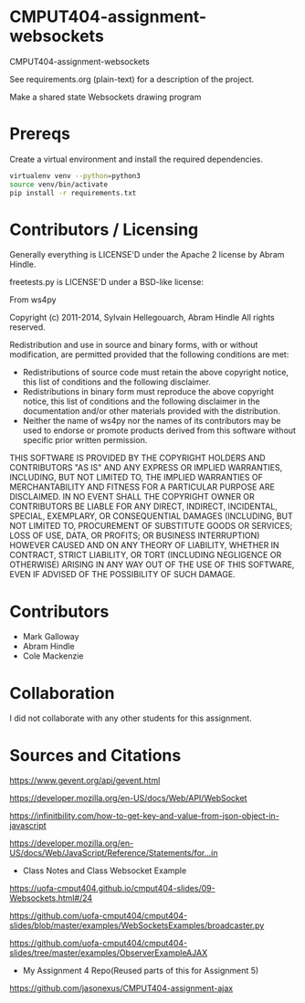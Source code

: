 CMPUT404-assignment-websockets
==============================

CMPUT404-assignment-websockets

See requirements.org (plain-text) for a description of the project.

Make a shared state Websockets drawing program

Prereqs
=======
Create a virtual environment and install the required dependencies.

```bash
virtualenv venv --python=python3
source venv/bin/activate
pip install -r requirements.txt
```

Contributors / Licensing
========================

Generally everything is LICENSE'D under the Apache 2 license by Abram Hindle.

freetests.py is LICENSE'D under a BSD-like license:

From ws4py

Copyright (c) 2011-2014, Sylvain Hellegouarch, Abram Hindle
All rights reserved.

Redistribution and use in source and binary forms, with or without
modification, are permitted provided that the following conditions are met:

 * Redistributions of source code must retain the above copyright notice,
   this list of conditions and the following disclaimer.
 * Redistributions in binary form must reproduce the above copyright
   notice, this list of conditions and the following disclaimer in the
   documentation and/or other materials provided with the distribution.
 * Neither the name of ws4py nor the names of its contributors may be used
   to endorse or promote products derived from this software without
   specific prior written permission.

THIS SOFTWARE IS PROVIDED BY THE COPYRIGHT HOLDERS AND CONTRIBUTORS "AS IS"
AND ANY EXPRESS OR IMPLIED WARRANTIES, INCLUDING, BUT NOT LIMITED TO, THE
IMPLIED WARRANTIES OF MERCHANTABILITY AND FITNESS FOR A PARTICULAR PURPOSE
ARE DISCLAIMED. IN NO EVENT SHALL THE COPYRIGHT OWNER OR CONTRIBUTORS BE
LIABLE FOR ANY DIRECT, INDIRECT, INCIDENTAL, SPECIAL, EXEMPLARY, OR
CONSEQUENTIAL DAMAGES (INCLUDING, BUT NOT LIMITED TO, PROCUREMENT OF
SUBSTITUTE GOODS OR SERVICES; LOSS OF USE, DATA, OR PROFITS; OR BUSINESS
INTERRUPTION) HOWEVER CAUSED AND ON ANY THEORY OF LIABILITY, WHETHER IN
CONTRACT, STRICT LIABILITY, OR TORT (INCLUDING NEGLIGENCE OR OTHERWISE)
ARISING IN ANY WAY OUT OF THE USE OF THIS SOFTWARE, EVEN IF ADVISED OF THE
POSSIBILITY OF SUCH DAMAGE.

Contributors
============

* Mark Galloway
* Abram Hindle
* Cole Mackenzie


Collaboration
=============

I did not collaborate with any other students for this assignment.


Sources and Citations
=====================

https://www.gevent.org/api/gevent.html

https://developer.mozilla.org/en-US/docs/Web/API/WebSocket

https://infinitbility.com/how-to-get-key-and-value-from-json-object-in-javascript

https://developer.mozilla.org/en-US/docs/Web/JavaScript/Reference/Statements/for...in

- Class Notes and Class Websocket Example

https://uofa-cmput404.github.io/cmput404-slides/09-Websockets.html#/24

https://github.com/uofa-cmput404/cmput404-slides/blob/master/examples/WebSocketsExamples/broadcaster.py

https://github.com/uofa-cmput404/cmput404-slides/tree/master/examples/ObserverExampleAJAX

- My Assignment 4 Repo(Reused parts of this for Assignment 5)

https://github.com/jasonexus/CMPUT404-assignment-ajax

